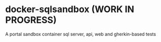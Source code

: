 # docker-sqlsandbox (WORK IN PROGRESS)
A portal sandbox container sql server, api, web and gherkin-based tests
